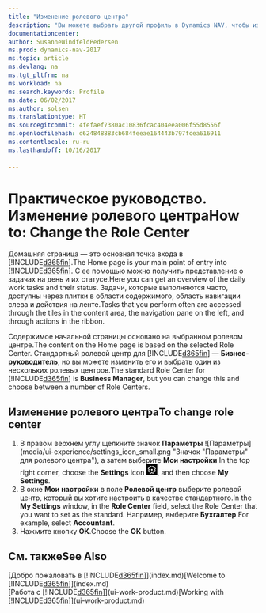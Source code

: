 ```yaml
---
title: "Изменение ролевого центра"
description: "Вы можете выбрать другой профиль в Dynamics NAV, чтобы изменить содержимое начальной страницы."
documentationcenter: 
author: SusanneWindfeldPedersen
ms.prod: dynamics-nav-2017
ms.topic: article
ms.devlang: na
ms.tgt_pltfrm: na
ms.workload: na
ms.search.keywords: Profile
ms.date: 06/02/2017
ms.author: solsen
ms.translationtype: HT
ms.sourcegitcommit: 4fefaef7380ac10836fcac404eea006f55d8556f
ms.openlocfilehash: d624848883cb684feeae164443b797fcea616911
ms.contentlocale: ru-ru
ms.lasthandoff: 10/16/2017

---
```

# <a name="how-to-change-the-role-center"></a><span data-ttu-id="cc3cd-103">Практическое руководство. Изменение ролевого центра</span><span class="sxs-lookup"><span data-stu-id="cc3cd-103">How to: Change the Role Center</span></span>
<span data-ttu-id="cc3cd-104">Домашняя страница — это основная точка входа в [!INCLUDE[d365fin](includes/d365fin_md.md)].</span><span class="sxs-lookup"><span data-stu-id="cc3cd-104">The Home page is your main point of entry into [!INCLUDE[d365fin](includes/d365fin_md.md)].</span></span> <span data-ttu-id="cc3cd-105">С ее помощью можно получить представление о задачах на день и их статусе.</span><span class="sxs-lookup"><span data-stu-id="cc3cd-105">Here you can get an overview of the daily work tasks and their status.</span></span> <span data-ttu-id="cc3cd-106">Задачи, которые выполняются часто, доступны через плитки в области содержимого, область навигации слева и действия на ленте.</span><span class="sxs-lookup"><span data-stu-id="cc3cd-106">Tasks that you perform often are accessed through the tiles in the content area, the navigation pane on the left, and through actions in the ribbon.</span></span>

<span data-ttu-id="cc3cd-107">Содержимое начальной страницы основано на выбранном ролевом центре.</span><span class="sxs-lookup"><span data-stu-id="cc3cd-107">The content on the Home page is based on the selected Role Center.</span></span> <span data-ttu-id="cc3cd-108">Стандартный ролевой центр для [!INCLUDE[d365fin](includes/d365fin_md.md)] — **Бизнес-руководитель**, но вы можете изменить его и выбрать один из нескольких ролевых центров.</span><span class="sxs-lookup"><span data-stu-id="cc3cd-108">The standard Role Center for [!INCLUDE[d365fin](includes/d365fin_md.md)] is **Business Manager**, but you can change this and choose between a number of Role Centers.</span></span>

## <a name="to-change-role-center"></a><span data-ttu-id="cc3cd-109">Изменение ролевого центра</span><span class="sxs-lookup"><span data-stu-id="cc3cd-109">To change role center</span></span>
1. <span data-ttu-id="cc3cd-110">В правом верхнем углу щелкните значок **Параметры** ![Параметры](media/ui-experience/settings_icon_small.png "Значок "Параметры" для ролевого центра"), а затем выберите **Мои настройки**.</span><span class="sxs-lookup"><span data-stu-id="cc3cd-110">In the top right corner, choose the **Settings** icon ![Settings](media/ui-experience/settings_icon_small.png "Settings icon for role center"), and then choose **My Settings**.</span></span>
2. <span data-ttu-id="cc3cd-111">В окне **Мои настройки** в поле **Ролевой центр** выберите ролевой центр, который вы хотите настроить в качестве стандартного.</span><span class="sxs-lookup"><span data-stu-id="cc3cd-111">In the **My Settings** window, in the **Role Center** field, select the Role Center that you want to set as the standard.</span></span> <span data-ttu-id="cc3cd-112">Например, выберите **Бухгалтер**.</span><span class="sxs-lookup"><span data-stu-id="cc3cd-112">For example, select **Accountant**.</span></span>
3. <span data-ttu-id="cc3cd-113">Нажмите кнопку **ОК**.</span><span class="sxs-lookup"><span data-stu-id="cc3cd-113">Choose the **OK** button.</span></span>

## <a name="see-also"></a><span data-ttu-id="cc3cd-114">См. также</span><span class="sxs-lookup"><span data-stu-id="cc3cd-114">See Also</span></span>
<span data-ttu-id="cc3cd-115">[Добро пожаловать в [!INCLUDE[d365fin](includes/d365fin_md.md)]](index.md)</span><span class="sxs-lookup"><span data-stu-id="cc3cd-115">[Welcome to [!INCLUDE[d365fin](includes/d365fin_md.md)]](index.md)</span></span>  
<span data-ttu-id="cc3cd-116">[Работа с [!INCLUDE[d365fin](includes/d365fin_md.md)]](ui-work-product.md)</span><span class="sxs-lookup"><span data-stu-id="cc3cd-116">[Working with [!INCLUDE[d365fin](includes/d365fin_md.md)]](ui-work-product.md)</span></span>  


